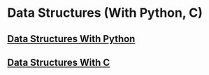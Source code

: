 # Data Structures (With Python, C)
## [Data Structures With Python]()
## [Data Structures With C]()
